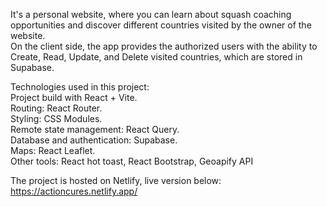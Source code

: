 It's a personal website, where you can learn about squash coaching opportunities and discover different countries visited by the owner of the website.<br/>
On the client side, the app provides the authorized users with the ability to Create, Read, Update, and Delete visited countries, which are stored in Supabase. <br/>

Technologies used in this project:<br/>
  Project build with React + Vite. <br/>
  Routing: React Router.<br/>
  Styling: CSS Modules.<br/>
  Remote state management: React Query.<br/>
  Database and authentication: Supabase.<br/>
  Maps: React Leaflet.<br/>
  Other tools: React hot toast, React Bootstrap, Geoapify API <br/>

The project is hosted on Netlify, live version below:<br/>
  https://actioncures.netlify.app/

  
